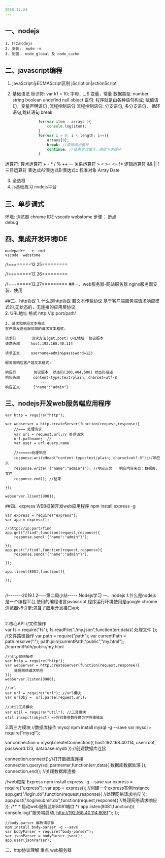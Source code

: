 ```yaml
---
2018.12.24
---
```


## 一、nodejs
    1. 什么nodejs
    2. 安装:  node -v
    3. 配置： node_global 及 node_cache
## 二、javascript编程
1. javaScript与ECMAScript区别
   jScription|actionScript
      
2. 基础语法
       标识符:   var k1 = 10;  字母，_,$
       变量，常量
       数据类型: number string boolean undefind  null object
       语句:  程序就是由各种语句构成; 赋值语句，变量声明语句 ,流程控制语句
        流程控制语句: 分支语句, 多分支语句， 循环语句,跳转语句 break
```javascript
               for(var item : arrays ){
    		       console.log(item);
    		   }			  
    		   for(var i = 0; i < length; i++){
    		       arrays[0];
    			   break; //直接跳出循环
    			   continue; //结束本次循环，继续下次循环
    		   }
```
运算符: 算术运算符  +  -  * / % ++  --
  关系运算符  >  <  >=  <= !=
   逻辑运算符  &&   ||   !
   三目运算符  表达式A?表达式B:表达式c
  标准对象
   Array 
  Date		
			   
 3. 全选框
 4. js基础练习 nodejs平台

## 三、单步调式
 环境: 浏览器 chrome
 IDE  vscode  webstome
步骤： 断点	  
  debug

## 四、集成开发环境IDE
    nodepad++   +  cmd 
    vscode  webstome 

//========12.25=========

//========12.26=========	
	 
//========12.27=========
##一、web服务器-网站服务器
	nginx服务器安装、使用

##二、http协议
    1. 什么是http协议 超文本传输协议 
                     基于客户端服务端请求响应模式的,无状态的，无连接的应用层协议.    
    2. URL地址  格式 http://ip:port/path/
    
    3. 请求和响应文本格式
    客户端发送给服务端的请求文本格式:
    
    请求行       请求方法(get,post) URL地址  协议版本
    请求头部     host:192.168.40.114
                   ... 
    请求正文     username=admin&passsword=123
    
    服务端响应客户端文本格式:
       
    响应行        协议版本  状态码(200,404,500) 状态码描述
    响应头部      content-type:text/plain; charset=utf-8
                    ....
    响应正文	  {"name":"admin"}

## 三、nodejs开发web服务端应用程序

	var http = require("http");
	
	var webserver = http.createServer(function(request,response){
		//=== 处理请求
		var url = request.url;// 处理请求
		url.pathname;  //
		var user = url.query.name
		
		//======处理响应
		response.writeHead("content-type:text/plain; charset=utf-8");//响应头
		response.write('{"name":"admin"}'); //响应正文   响应内容来自：数据库，文件
		response.end(); //结束
		
	});
	
	webserver.lisent(8081);

##四、express WEB框架开发web应用程序
    npm install express -g
    
    var express = require("express");
    var app = express();
    
    //http://ip:port/find
    app.get("/find",function(request,response){
    	response.send('{"name":"admin"}');
    	
    });
    app.post("/find",function(request,response){
    	response.send('{"name":"admin"}');
    	
    });
    
    app.lisent(8081,function(){
    	
    });


​	
//-------2019.1.2----第二周小结-----
Nodejs学习
一、nodejs
  1.什么是nodejs  
    是一个编程平台,使用的编程语言javascript,程序运行环境使用是google chrome浏览器v8引擎;包含了应用开发接口api;
     
​	 
  2.核心API
    //文件操作   
	var  fs = require("fs");
    fs.readFile("./my.json",function(err,data){
		处理文件
	});
	//文件路径操作
	var path = require("path");
	var currentPath = path.resolve(".");
    path.join(currentPath,"public","my.html");  //currentPath/public/my.html

	//http网络操作
	var http = require("http");
	var webServer = http.createServer(function(request,response){		
		处理网络请求响应
	});
	webServer.listen(8080);
	
	//url
	var url = require("url"); //url模块         
	var urlObj =  url.parse(request.url); 
	
	//util工具模块
	var util = require("util"); //工具模块     
	util.insepct(object) =>将对象参数传换为字符串输出

 3.第三方模块
   //数据库操作  mysql
   npm install mysql -g  --save
   var mysql = require("mysql");

   var connection = mysql.createConnection({
	   host:192.168.40.114,
	   user:root,
	   password:123,
	   database:mydb
   });//创建数据库连接

   connection.connect();//打开数据库连接
   connection.query(sql,parmenter,function(err,data){
	   数据库数据处理
   });
   connection.end(); //关闭数据库连接

   //web框架 Express
   npm install express -g --save
   var express = require("express");
   var app = express(); //创建一个express实例instance
   app.get("/login.do",function(request,response){
	    //处理网络请求响应
   });
   app.post("/loginsubmit.do",function(request,response){
	   //处理网络请求响应
   });
    /**
	 * 启动web服务监听8081端口
	 */
	app.listen(8081,function(){
		console.log("服务端启动, http://192.168.40.114:8081");
	});

	//body-parser 解析请求体
	npm install body-parser -g --save
	var bodyParser = require("body-parser");
	var jsonParser = bodyParser.json();
	app.user(jsonParser);

二、http协议理解 重点
    web服务器 	